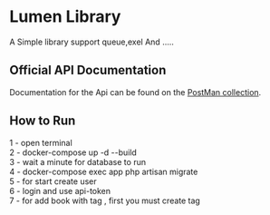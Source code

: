 # Lumen Library

A Simple library support queue,exel And .....

## Official API Documentation

Documentation for the Api can be found on the [PostMan collection](https://documenter.getpostman.com/view/10496776/SzRyz9z8?version=latest).

## How to Run
1 - open terminal<br>
2 - docker-compose up -d --build<br>
3 - wait a minute for database to run<br>
4 - docker-compose exec app php artisan migrate<br>
5 - for start create user<br>
6 - login and use api-token <br>
7 - for add book with tag , first you must create tag<br>
